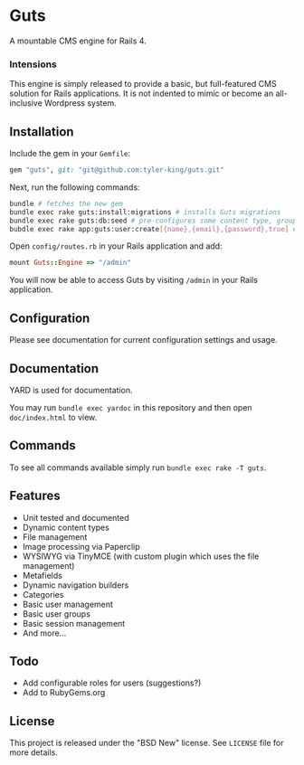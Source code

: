 # Guts

A mountable CMS engine for Rails 4.

### Intensions

This engine is simply released to provide a basic, but full-featured CMS solution for Rails applications. It is not indented to mimic or become an all-inclusive Wordpress system.

## Installation

Include the gem in your `Gemfile`:

``` ruby
gem "guts", git: "git@github.com:tyler-king/guts.git"
```

Next, run the following commands:

``` bash
bundle # fetches the new gem
bundle exec rake guts:install:migrations # installs Guts migrations
bundle exec rake guts:db:seed # pre-configures some content type, groups, etc
bubdle exec rake app:guts:user:create[{name},{email},{password},true] # creates a user (replace the values)
```

Open `config/routes.rb` in your Rails application and add:

``` ruby
mount Guts::Engine => "/admin"
```

You will now be able to access Guts by visiting `/admin` in your Rails application.

## Configuration

Please see documentation for current configuration settings and usage.

## Documentation

YARD is used for documentation.

You may run `bundle exec yardoc` in this repository and then open `doc/index.html` to view.

## Commands

To see all commands available simply run `bundle exec rake -T guts`.

## Features

+ Unit tested and documented
+ Dynamic content types
+ File management
+ Image processing via Paperclip
+ WYSIWYG via TinyMCE (with custom plugin which uses the file management)
+ Metafields
+ Dynamic navigation builders
+ Categories
+ Basic user management
+ Basic user groups
+ Basic session management
+ And more...

## Todo

+ Add configurable roles for users (suggestions?)
+ Add to RubyGems.org

## License

This project is released under the "BSD New" license. See `LICENSE` file for more details.